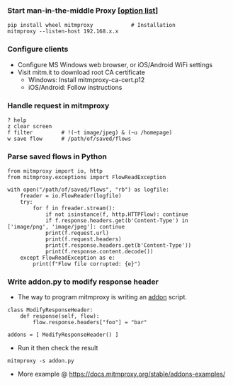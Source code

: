 ### Start man-in-the-middle Proxy [[option list](https://docs.mitmproxy.org/stable/concepts-options/)]
```
pip install wheel mitmproxy            # Installation
mitmproxy --listen-host 192.168.x.x
```

### Configure clients
* Configure MS Windows web browser, or iOS/Android WiFi settings
* Visit mitm.it to download root CA certificate 
  * Windows: Install mitmproxy-ca-cert.p12 
  * iOS/Android: Follow instructions
### Handle request in mitmproxy
```shell
? help
z clear screen
f filter         # !(~t image/jpeg) & (~u /homepage)
w save flow      # /path/of/saved/flows
```
### Parse saved flows in Python
```
from mitmproxy import io, http
from mitmproxy.exceptions import FlowReadException 

with open("/path/of/saved/flows", "rb") as logfile:
    freader = io.FlowReader(logfile) 
    try:
        for f in freader.stream(): 
            if not isinstance(f, http.HTTPFlow): continue
            if f.response.headers.get(b'Content-Type') in ['image/png', 'image/jpeg']: continue 
            print(f.request.url)
            print(f.request.headers)
            print(f.response.headers.get(b'Content-Type')) 
            print(f.response.content.decode()) 
    except FlowReadException as e:
        print(f"Flow file corrupted: {e}")
```
### Write addon.py to modify response header
* The way to program mitmproxy is writing an [addon](https://docs.mitmproxy.org/stable/addons-overview/) script. 
```
class ModifyResponseHeader:  
    def response(self, flow): 
        flow.response.headers["foo"] = "bar" 

addons = [ ModifyResponseHeader() ] 
```
* Run it then check the result
```
mitmproxy -s addon.py
```
* More example @ https://docs.mitmproxy.org/stable/addons-examples/

